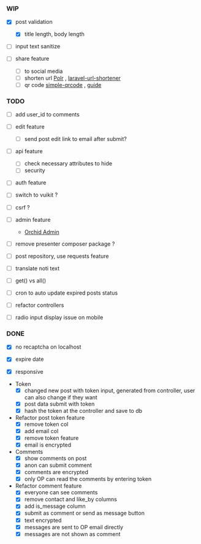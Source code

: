 ### **WIP**

- [x] post validation
  - [x] title length, body length

- [ ] input text sanitize

- [ ] share feature
  - [ ] to social media
  - [ ] shorten url [Polr](https://github.com/cydrobolt/polr/)
    , [laravel-url-shortener](https://github.com/LaraCrafts/laravel-url-shortener)
  - [ ] qr code [simple-qrcode](https://github.com/SimpleSoftwareIO/simple-qrcode)
    , [guide](https://kerneldev.com/qr-codes-in-laravel-complete-guide/)

### **TODO**

- [ ] add user_id to comments

- [ ] edit feature
  - [ ] send post edit link to email after submit?

- [ ] api feature
  - [ ] check necessary attributes to hide
  - [ ] security

- [ ] auth feature

- [ ] switch to vuikit ?

- [ ] csrf ?

- [ ] admin feature
  - [Orchid Admin](https://www.notion.so/Orchid-Admin-6cf1211499b347f68dad4b00152cffe0)

- [ ] remove presenter composer package ?

- [ ] post repository, use requests feature

- [ ] translate noti text

- [ ] get() vs all()

- [ ] cron to auto update expired posts status

- [ ] refactor controllers

- [ ] radio input display issue on mobile

### **DONE**

- [x] no recaptcha on localhost

- [x] expire date

- [x] responsive

- Token
  - [x] changed new post with token input, generated from controller, user can also change if they want
  - [x] post data submit with token
  - [x] hash the token at the controller and save to db

- Refactor post token feature
  - [x] remove token col
  - [x] add email col
  - [x] remove token feature
  - [x] email is encrypted

- Comments
  - [x] show comments on post
  - [x] anon can submit comment
  - [x] comments are encrypted
  - [x] only OP can read the comments by entering token

- Refactor comment feature
  - [x] everyone can see comments
  - [x] remove contact and like_by columns
  - [x] add is_message column
  - [x] submit as comment or send as message button
  - [x] text encrypted
  - [x] messages are sent to OP email directly
  - [x] messages are not shown as comment
